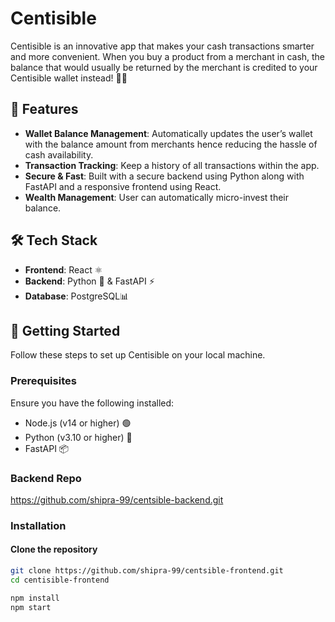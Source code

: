 # Centisible 

Centisible is an innovative app that makes your cash transactions smarter and more convenient. When you buy a product from a merchant in cash, the balance that would usually be returned by the merchant is credited to your Centisible wallet instead! 🛒💵

## 📲 Features

- **Wallet Balance Management**: Automatically updates the user’s wallet with the balance amount from merchants hence reducing the hassle of cash availability.
- **Transaction Tracking**: Keep a history of all transactions within the app.
- **Secure & Fast**: Built with a secure backend using Python along with FastAPI and a responsive frontend using React.
- **Wealth Management**: User can automatically micro-invest their balance. 

## 🛠️ Tech Stack

- **Frontend**: React ⚛️
- **Backend**: Python 🐍 & FastAPI ⚡
- **Database**: PostgreSQL📊

## 🚀 Getting Started

Follow these steps to set up Centisible on your local machine.

### Prerequisites

Ensure you have the following installed:

- Node.js (v14 or higher) 🟢
- Python (v3.10 or higher) 🐍
- FastAPI 📦

### Backend Repo

https://github.com/shipra-99/centsible-backend.git

### Installation

#### Clone the repository

```bash
git clone https://github.com/shipra-99/centsible-frontend.git
cd centisible-frontend

npm install
npm start

